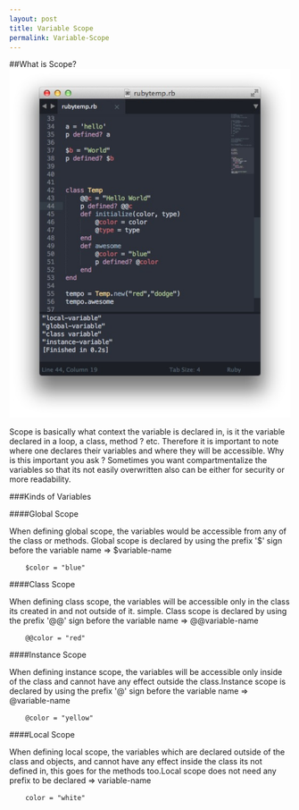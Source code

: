 ```yaml
---
layout: post
title: Variable Scope
permalink: Variable-Scope
---
```


##What is Scope?
![](../imgs/variables.jpeg)

Scope is basically what context the variable is declared in, is it the variable declared in a loop, a class, method ? etc. Therefore it is important to note where one declares their variables and where they will be accessible. Why is this important you ask ? Sometimes you want compartmentalize the variables so that its not easily overwritten also can be either for security or more readability.

###Kinds of Variables

####Global Scope

When defining global scope, the variables would be accessible from any of the class or methods. Global scope is declared by using the prefix '$' sign before the variable name => $variable-name

		$color = "blue"

####Class Scope

When defining class scope, the variables will be accessible only in the class its created in and not outside of it. simple. Class scope is declared by using the prefix '@@' sign before the variable name => @@variable-name

		@@color = "red"

####Instance Scope

When defining instance scope, the variables will be accessible only inside of the class and cannot have any effect outside the class.Instance scope is declared by using the prefix '@' sign before the variable name => @variable-name

		@color = "yellow"

####Local Scope

When defining local scope, the variables which are declared outside of the class and objects, and cannot have any effect inside the class its not defined in, this goes for the methods too.Local scope does not need any prefix to be declared => variable-name

		color = "white"